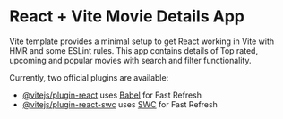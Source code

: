 # React + Vite Movie Details App

Vite template provides a minimal setup to get React working in Vite with HMR and some ESLint rules.
This app contains details of Top rated, upcoming and popular movies with search and filter functionality.

Currently, two official plugins are available:

- [@vitejs/plugin-react](https://github.com/vitejs/vite-plugin-react/blob/main/packages/plugin-react/README.md) uses [Babel](https://babeljs.io/) for Fast Refresh
- [@vitejs/plugin-react-swc](https://github.com/vitejs/vite-plugin-react-swc) uses [SWC](https://swc.rs/) for Fast Refresh

